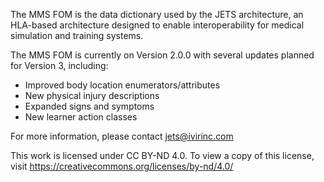 The MMS FOM is the data dictionary used by the JETS architecture, an HLA-based architecture designed to enable interoperability for medical simulation and training systems.

The MMS FOM is currently on Version 2.0.0 with several updates planned for Version 3, including:

* Improved body location enumerators/attributes
* New physical injury descriptions
* Expanded signs and symptoms
* New learner action classes

For more information, please contact jets@ivirinc.com

This work is licensed under CC BY-ND 4.0. To view a copy of this license, visit https://creativecommons.org/licenses/by-nd/4.0/

